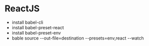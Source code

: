 # ReactJS

- install babel-cli
- install babel-preset-react
- install babel-preset-env
- bable source --out-file=destination --presets=env,react --watch
